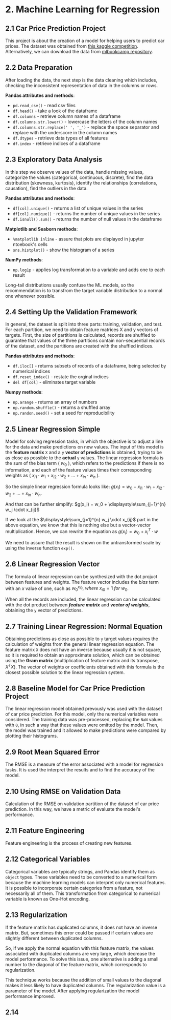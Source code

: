 # 2. Machine Learning for Regression

## 2.1 Car Price Prediction Project

This project is about the creation of a model for helping users to predict car prices. The dataset was obtained from [this kaggle competition](https://www.kaggle.com/CooperUnion/cardataset). Alternatively, we can download the data from [mlbookcamp repository](https://raw.githubusercontent.com/alexeygrigorev/mlbookcamp-code/master/chapter-02-car-price/data.csv).

## 2.2 Data Preparation

After loading the data, the next step is the data cleaning which includes, checking the inconsistent representation of data in the columns or rows.

**Pandas attributes and methods**:

- `pd.read_csv()` - read csv files
- `df.head()` - take a look of the dataframe
- `df.columns` - retrieve column names of a dataframe
- `df.columns.str.lower()` - lowercase the letters of the column names
- `df.columns.str.replace(' ', '_')` - replace the space separator and replace with the underscore in the column names
- `df.dtypes` - retrieve data types of all features
- `df.index` - retrieve indices of a dataframe

## 2.3 Exploratory Data Analysis

In this step we observe values of the data, handle missing values, categorize the values (categorical, continuous, discrete), find the data distribution (skewness, kurtosis), identify the relationships (correlations, causation), find the outliers in the data.

**Pandas attributes and methods**:

- `df[col].unique()` - returns a list of unique values in the series
- `df[col].nunique()` - returns the number of unique values in the series
- `df.isnull().sum()` - returns the number of null values in the dataframe

**Matplotlib and Seaborn methods**:

- `%matplotlib inline` - assure that plots are displayed in jupyter ntoebook's cells
- `sns.histplot()` - show the histogram of a series

**NumPy methods**:

- `np.log1p` - applies log transformation to a variable and adds one to each result

Long-tail distributions usually confuse the ML models, so the recommendation is to transfrom the target variable distribution to a normal one whenever possible.

## 2.4 Setting Up the Validation Framework

In general, the dataset is split into three parts: training, validation, and test. For each partition, we need to obtain feature matrices X and y vectors of targets. First, the size of partitions is calculated, records are shuffled to guarantee that values of the three partitions contain non-sequential records of the dataset, and the partitions are created with the shuffled indices.

**Pandas attributes and methods**:

- `df.iloc[]` - returns subsets of records of a dataframe, being selected by numerical indices
- `df.reset_index()` - restate the orginal indices
- `del df[col]` - eliminates target variable

**Numpy methods**:

- `np.arange` - returns an array of numbers
- `np.random.shuffle()` - returns a shuffled array
- `np.randon.seed()` - set a seed for reproducibility

## 2.5 Linear Regression Simple

Model for solving regression tasks, in which the objective is to adjust a line for the data and make predictions on new values. The input of this model is the **feature matrix** `X` and a `y` **vector of predictions** is obtained, trying to be as close as possible to the **actual** `y` values. The linear regression formula is the sum of the bias term \( $w_0$ \), which refers to the predictions if there is no information, and each of the feature values times their corresponding weights as \( $x_{i1} \cdot w_1 + x_{i2} \cdot w_2 + ... + x_{in} \cdot w_n$ \).

So the simple linear regression formula looks like: 
$g(x_i) = w_0 + x_{i1} \cdot w_1 + x_{i2} \cdot w_2 + ... + x_{in} \cdot w_n$.

And that can be further simplify: $g(x_i) = w_0 + \displaystyle\sum_{j=1}^{n} w_j \cdot x_{ij}$

If we look at the $\displaystyle\sum_{j=1}^{n} w_j \cdot x_{ij}$ part in the above equation, we know that this is nothing else but a vector-vector multiplication. Hence, we can rewrite the equation as $g(x_i) = w_0 + x_i^T \cdot w$

We need to assure that the result is shown on the untransformed scale by using the inverse function `exp()`. 

## 2.6 Linear Regression Vector

The formula of linear regression can be synthesized with the dot projuct between features and weights. The feature vector includes the *bias* term with an *x* value of one, such as $w_{0}^{x_{i0}},\ where\ x_{i0} = 1\ for\ w_0$.

When all the records are included, the linear regression can be calculated with the dot product between ***feature matrix*** and ***vector of weights***, obtaining the `y` vector of predictions.

## 2.7 Training Linear Regression: Normal Equation

Obtaining predictions as close as possible to `y` target values requires the calculation of weights from the general linear regression equation. The feature matrix `X` does not have an inverse because usually it is not square, so it is required to obtain an approximate solution, which can be obtained using the **Gram matrix** (multiplication of feature matrix and its transpose, $X^TX$). The vector of weights or coefficients obtained with this formula is the closest possible solution to the linear regression system.

## 2.8 Baseline Model for Car Price Prediction Project

The linear regression model obtained prevously was used with the dataset of car price prediction. For this model, only the numerical variables were considered. The training data was pre-processed, replacing the `NaN` values with `0`, in such a way that these values were omitted by the model. Then, the model was trained and it allowed to make predictions were compared by plotting their histograms.

## 2.9 Root Mean Squared Error

The RMSE is a measure of the error associated with a model for regression tasks. It is used the interpret the results and to find the accuracy of the model.

## 2.10 Using RMSE on Validation Data

Calculation of the RMSE on validation partition of the dataset of car price prediction. In this way, we have a metric of evaluate the model's performance.

## 2.11 Feature Engineering

Feature engineering is the process of creating new features.

## 2.12 Categorical Variables

Categorical variables are typically strings, and Pandas identify them as `object` types. These variables need to be converted to a numerical form because the machine learning models can interpret only numerical features. It is possible to incorporate certain categories from a feature, not necessarily all of them. This transformation from categorical to numerical variable is known as One-Hot encoding.

## 2.13 Regularization

If the feature matrix has duplicated columns, it does not have an inverse matrix. But, sometimes this error could be passed if certain values are slightly different between duplicated columns.

So, if we apply the normal equation with this feature matrix, the values associated with duplicated columns are very large, which decrease the model performance. To solve this issue, one alternative is adding a small number to the diagonal of the feature matrix, which corresponds to regularization.

This technique works because the addition of small values to the diagonal makes it less likely to have duplicated columns. The regularization value is a parameter of the model. After applying regularization the model performance improved.

## 2.14 